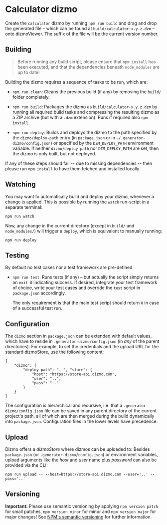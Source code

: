 # Calculator dizmo

Create the `calculator` dizmo by running `npm run build` and drag and drop the generated file &ndash; which can be found at `build/calculator-x.y.z.dzm` &ndash; onto dizmoViewer. The suffix of the file will be the current version number.

## Building

> Before running any build script, please ensure that `npm install` has been executed, and that the dependencies beneath `node_modules` are up to date!

Building the dizmo requires a sequence of tasks to be run, which are:

* `npm run clean`: Cleans the previous build (if any) by removing the `build/` folder completely.

* `npm run build`: Packages the dizmo as `build/calculator-x.y.z.dzm` by running all required build tasks and compressing the resulting dizmo as a ZIP archive (but with a `.dzm` extension). Runs if required also `npm install`.

* `npm run deploy`: Builds and deploys the dizmo to the path specified by the `dizmo/deploy-path` entry (in `package.json` or in `~/.generator-dizmo/config.json`) or specified by the `DZM_DEPLOY_PATH` environment variable. If neither `dizmo/deploy-path` nor `DZM_DEPLOY_PATH` are set, then the dizmo is only built, but not deployed.

If any of these steps should fail -- due to missing dependencies -- then please run `npm install` to have them fetched and installed locally.

## Watching

You may want to automatically build and deploy your dizmo, whenever a change is applied. This is possible by running the `watch` run-script in a separate terminal:

    npm run watch

Now, any change in the current directory (except in `build/` and `node_modules/`) will trigger a `deploy`, which is equivalent to manually running:

    npm run deploy

## Testing

By default no test cases nor a test framework are pre-defined:

* `npm run test`: Runs tests (if any) &ndash; but actually the script simply returns an `exit 0` indicating success. If desired, integrate your test framework of choice, write your test cases and override the `test` script in `package.json` accordingly.

  The only requirement is that the main test script should return `0` in case of a successful test run.

## Configuration

The `dizmo` section in `package.json` can be extended with default values, which have to reside in `.generator-dizmo/config.json` (in *any* of the parent directories). For example, to set the credentials and the upload URL for the standard dizmoStore, use the following content:

    {
        "dizmo": {
            "deploy-path": "..", "store": {
                "host": "https://store-api.dizmo.com",
                "user": "..",
                "pass": ".."
            }
        }
    }

The configuration is hierarchical and recursive, i.e. that a `.generator-dizmo/config.json` file can be saved in any parent directory of the current project's path, all of which are then merged during the build dynamically into `package.json`. Configuration files in the lower levels have precedence.

## Upload

Dizmo offers a *dizmoStore* where dizmos can be uploaded to: Besides `package.json` (or `.generator-dizmo/config.json`) or environment variables, upload arguments like the *host* and *user* name plus *password* can also be provided via the CLI:
```
npm run upload -- --host=https://store-api.dizmo.com --user='..' --pass='..'
```

## Versioning

**Important:** Please use semantic versioning by applying `npm version patch` for small patches, `npm version minor` for minor and `npm version major` for major changes! See [NPM's semantic versioning](https://docs.npmjs.com/getting-started/semantic-versioning) for further information.
